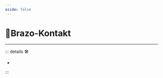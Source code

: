 ```yaml
---
aside: false
---
```

# 🔷<soma>Brazo</soma>-Kontakt

---

<!-- =================================================== -->
<!-- =================================================== -->
<!-- =================================================== -->
<!-- =================================================== -->
<!-- =================================================== -->
::: details 🛠

-

:::
